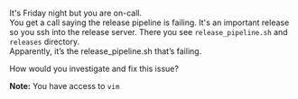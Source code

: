 It's Friday night but you are on-call.  
You get a call saying the release pipeline is failing. It's an important release so you ssh into the release server. There you see `release_pipeline.sh` and `releases` directory.  
Apparently, it’s the release_pipeline.sh that’s failing.

How would you investigate and fix this issue?

**Note:** You have access to `vim`
